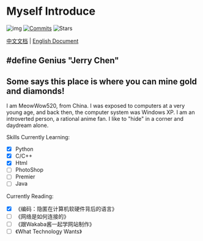 # Myself Introduce

![img](https://img.shields.io/badge/Author-MeowWow520-pink)  [![Commits](https://img.shields.io/github/commit-activity/w/MeowWow520/Repository_For_Software_Technology)](https://github.com/MeowWow520/Repository_For_Software_Technology) ![Stars](https://img.shields.io/github/stars/MeowWow520) 

[中文文档](./Readme_CN.md) | [English Document](./Readme.md)

## #define Genius "Jerry Chen"
## Some says this place is where you can mine gold and diamonds!

I am MeowWow520, from China. I was exposed to computers at a very young age, and back then, the computer system was Windows XP.
I am an introverted person, a rational anime fan. I like to "hide" in a corner and daydream alone.

Skills Currently Learning:
- [x] Python
- [x] C/C++
- [x] Html
- [ ] PhotoShop
- [ ] Premier 
- [ ] Java

Currently Reading:
- [x] 《编码：隐匿在计算机软硬件背后的语言》
- [ ] 《网络是如何连接的》
- [ ] 《跟Wakaba酱一起学网站制作》
- [ ] 《What Technology Wants》
